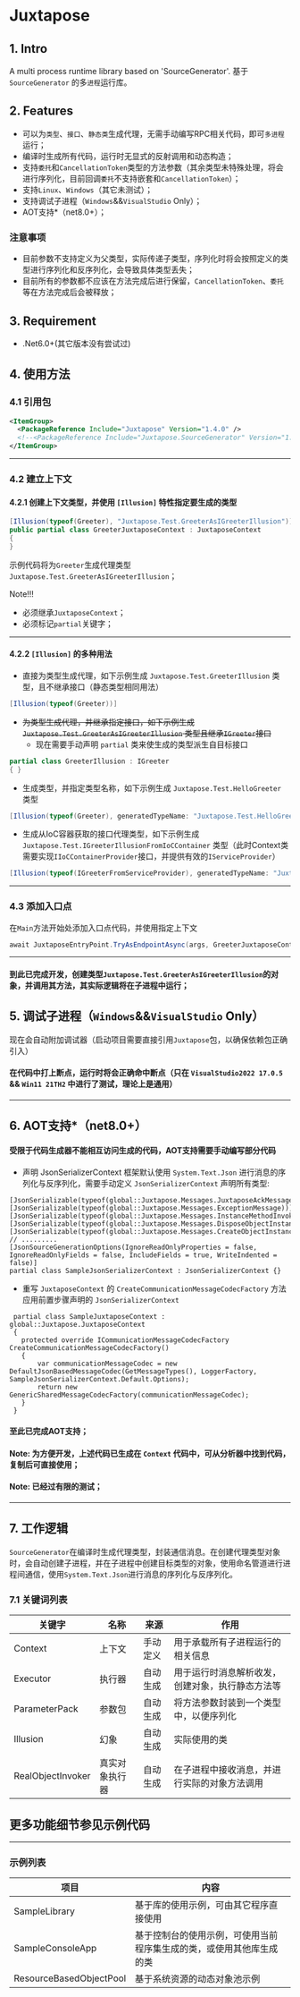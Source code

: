 # Juxtapose
## 1. Intro
A multi process runtime library based on 'SourceGenerator'.
基于 `SourceGenerator` 的多`进程`运行库。

## 2. Features
 - 可以为`类型`、`接口`、`静态类`生成代理，无需手动编写RPC相关代码，即可`多进程`运行；
 - 编译时生成所有代码，运行时无显式的反射调用和动态构造；
 - 支持`委托`和`CancellationToken`类型的方法参数（其余类型未特殊处理，将会进行序列化，目前回调`委托`不支持嵌套和`CancellationToken`）；
 - 支持`Linux`、`Windows`（其它未测试）；
 - 支持调试子进程（`Windows`&&`VisualStudio` Only）；
 - AOT支持*（net8.0+）；										

### 注意事项
 - 目前参数不支持定义为父类型，实际传递子类型，序列化时将会按照定义的类型进行序列化和反序列化，会导致具体类型丢失；
 - 目前所有的参数都不应该在方法完成后进行保留，`CancellationToken`、`委托`等在方法完成后会被释放；

## 3. Requirement
 - .Net6.0+(其它版本没有尝试过)

## 4. 使用方法

### 4.1 引用包
```XML
<ItemGroup>
  <PackageReference Include="Juxtapose" Version="1.4.0" />
  <!--<PackageReference Include="Juxtapose.SourceGenerator" Version="1.0.0" /> 1.0.2 以后不再需要单独引用 SourceGenerator 包-->
</ItemGroup>
```

------

### 4.2 建立上下文

#### 4.2.1 创建上下文类型，并使用 `[Illusion]` 特性指定要生成的类型

```C#
[Illusion(typeof(Greeter), "Juxtapose.Test.GreeterAsIGreeterIllusion")]
public partial class GreeterJuxtaposeContext : JuxtaposeContext
{
}
```
示例代码将为`Greeter`生成代理类型`Juxtapose.Test.GreeterAsIGreeterIllusion`；
  
Note!!!
 - 必须继承`JuxtaposeContext`；
 - 必须标记`partial`关键字；

------

#### 4.2.2 `[Illusion]` 的多种用法

 - 直接为类型生成代理，如下示例生成 `Juxtapose.Test.GreeterIllusion` 类型，且不继承接口（静态类型相同用法）
  ```C#
  [Illusion(typeof(Greeter))]
  ```

 - ~~为类型生成代理，并继承指定接口，如下示例生成 `Juxtapose.Test.GreeterAsIGreeterIllusion` 类型且继承`IGreeter`接口~~
	- 现在需要手动声明 `partial` 类来使生成的类型派生自目标接口
  ```C#
  partial class GreeterIllusion : IGreeter
  { }
  ```

 - 生成类型，并指定类型名称，如下示例生成 `Juxtapose.Test.HelloGreeter` 类型
  ```C#
  [Illusion(typeof(Greeter), generatedTypeName: "Juxtapose.Test.HelloGreeter")]
  ```

 - 生成从IoC容器获取的接口代理类型，如下示例生成 `Juxtapose.Test.IGreeterIllusionFromIoCContainer` 类型（此时Context类需要实现`IIoCContainerProvider`接口，并提供有效的`IServiceProvider`）
  ```C#
  [Illusion(typeof(IGreeterFromServiceProvider), generatedTypeName: "Juxtapose.Test.IGreeterIllusionFromIoCContainer", fromIoCContainer: true)]
  ```

------

### 4.3 添加入口点
在`Main`方法开始处添加入口点代码，并使用指定上下文
```C#
await JuxtaposeEntryPoint.TryAsEndpointAsync(args, GreeterJuxtaposeContext.SharedInstance);
```

------

#### 到此已完成开发，创建类型`Juxtapose.Test.GreeterAsIGreeterIllusion`的对象，并调用其方法，其实际逻辑将在子进程中运行；


## 5. 调试子进程（`Windows`&&`VisualStudio` Only）

现在会自动附加调试器（启动项目需要直接引用`Juxtapose`包，以确保依赖包正确引入）

#### 在代码中打上断点，运行时将会正确命中断点（只在 `VisualStudio2022 17.0.5` && `Win11 21TH2` 中进行了测试，理论上是通用）

------

## 6. AOT支持*（net8.0+）

#### 受限于代码生成器不能相互访问生成的代码，AOT支持需要手动编写部分代码

 - 声明 JsonSerializerContext
  框架默认使用 `System.Text.Json` 进行消息的序列化与反序列化，需要手动定义 `JsonSerializerContext` 声明所有类型:
  ```
  [JsonSerializable(typeof(global::Juxtapose.Messages.JuxtaposeAckMessage))]
  [JsonSerializable(typeof(global::Juxtapose.Messages.ExceptionMessage))]
  [JsonSerializable(typeof(global::Juxtapose.Messages.InstanceMethodInvokeMessage<global::Juxtapose.Messages.ParameterPacks.CancellationTokenSourceCancelParameterPack>))]
  [JsonSerializable(typeof(global::Juxtapose.Messages.DisposeObjectInstanceMessage))]
  [JsonSerializable(typeof(global::Juxtapose.Messages.CreateObjectInstanceMessage<global::Juxtapose.Messages.ParameterPacks.ServiceProviderGetInstanceParameterPack>))]
  // .........
  [JsonSourceGenerationOptions(IgnoreReadOnlyProperties = false, IgnoreReadOnlyFields = false, IncludeFields = true, WriteIndented = false)]
  partial class SampleJsonSerializerContext : JsonSerializerContext {}
  ```

 - 重写 `JuxtaposeContext` 的 `CreateCommunicationMessageCodecFactory` 方法
  应用前置步骤声明的 `JsonSerializerContext`
 ```
  partial class SampleJuxtaposeContext : global::Juxtapose.JuxtaposeContext
  {
    protected override ICommunicationMessageCodecFactory CreateCommunicationMessageCodecFactory()
    {
        var communicationMessageCodec = new DefaultJsonBasedMessageCodec(GetMessageTypes(), LoggerFactory, SampleJsonSerializerContext.Default.Options);
        return new GenericSharedMessageCodecFactory(communicationMessageCodec);
    }
  }
 ```

#### 至此已完成AOT支持；

#### Note: 为方便开发，上述代码已生成在 `Context` 代码中，可从分析器中找到代码，复制后可直接使用；
#### Note: 已经过有限的测试；

------

## 7. 工作逻辑
`SourceGenerator`在编译时生成代理类型，封装通信消息。在创建代理类型对象时，会自动创建子进程，并在子进程中创建目标类型的对象，使用命名管道进行进程间通信，使用`System.Text.Json`进行消息的序列化与反序列化。

### 7.1 关键词列表
|关键字|名称|来源|作用|
|----|----|----|----|
|Context|上下文|手动定义|用于承载所有子进程运行的相关信息|
|Executor|执行器|自动生成|用于运行时消息解析收发，创建对象，执行静态方法等|
|ParameterPack|参数包|自动生成|将方法参数封装到一个类型中，以便序列化|
|Illusion|幻象|自动生成|实际使用的类|
|RealObjectInvoker|真实对象执行器|自动生成|在子进程中接收消息，并进行实际的对象方法调用|

## 更多功能细节参见示例代码

----

### 示例列表

|       项目        |       内容        |
| ---------------- | ---------------- |
|SampleLibrary|基于库的使用示例，可由其它程序直接使用|
|SampleConsoleApp|基于控制台的使用示例，可使用当前程序集生成的类，或使用其他库生成的类|
|ResourceBasedObjectPool|基于系统资源的动态对象池示例|
